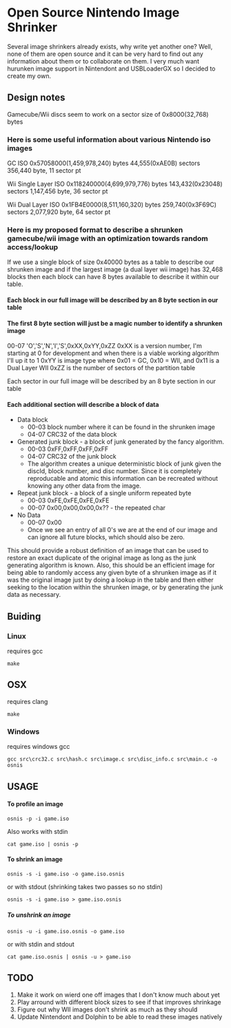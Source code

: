# Open Source Nintendo Image Shrinker

Several image shrinkers already exists, why write yet another one?  Well, none of them are open source and it can be very hard to find out any information about them or to collaborate on them.  I very much want hurunken image support in Nintendont and USBLoaderGX so I decided to create my own.

## Design notes

Gamecube/Wii discs seem to work on a sector size of 0x8000(32,768) bytes

### Here is some useful information about various Nintendo iso images

GC ISO 0x57058000(1,459,978,240) bytes
44,555(0xAE0B) sectors
356,440 byte, 11 sector pt

Wii Single Layer ISO 0x118240000(4,699,979,776) bytes
143,432(0x23048) sectors
1,147,456 byte, 36 sector pt

Wii Dual Layer ISO 0x1FB4E0000(8,511,160,320) bytes
259,740(0x3F69C) sectors
2,077,920 byte, 64 sector pt

### Here is my proposed format to describe a shrunken gamecube/wii image with an optimization towards random access/lookup
If we use a single block of size 0x40000 bytes as a table to describe our shrunken image and if the largest image (a dual layer wii image) has 32,468 blocks then each block can have 8 bytes available to describe it within our table.

#### Each block in our full image will be described by an 8 byte section in our table

#### The first 8 byte section will just be a magic number to identify a shrunken image
00-07 'O','S','N','I','S',0xXX,0xYY,0xZZ
0xXX is a version number, I'm starting at 0 for development and when there is a viable working algorithm I'll up it to 1
0xYY is image type where 0x01 = GC, 0x10 = WII, and 0x11 is a Dual Layer WII
0xZZ is the number of sectors of the partition table

Each sector in our full image will be described by an 8 byte section in our table

#### Each additional section will describe a block of data
* Data block
  * 00-03 block number where it can be found in the shrunken image
  * 04-07 CRC32 of the data block
* Generated junk block - a block of junk generated by the fancy algorithm.
  * 00-03 0xFF,0xFF,0xFF,0xFF
  * 04-07 CRC32 of the junk block
  * The algorithm creates a unique deterministic block of junk given the discId, block number, and disc number.  Since it is completely reproducable and atomic this information can be recreated without knowing any other data from the image.
* Repeat junk block - a block of a single uniform repeated byte
  * 00-03 0xFE,0xFE,0xFE,0xFE
  * 00-07 0x00,0x00,0x00,0x?? - the repeated char
* No Data
  * 00-07 0x00
  * Once we see an entry of all 0's we are at the end of our image and can ignore all future blocks, which should also be zero.

This should provide a robust definition of an image that can be used to restore an exact duplicate of the original image as long as the junk generating algorithm is known.  Also, this should be an efficient image for being able to randomly access any given byte of a shrunken image as if it was the original image just by doing a lookup in the table and then either seeking to the location within the shrunken image, or by generating the junk data as necessary.

## Buiding
### Linux
requires gcc

```
make
```
## OSX
requires clang
```
make
```
### Windows
requires windows gcc
```
gcc src\crc32.c src\hash.c src\image.c src\disc_info.c src\main.c -o osnis
```
## USAGE

#### To profile an image
```
osnis -p -i game.iso
```
Also works with stdin
```
cat game.iso | osnis -p
```

#### To shrink an image
```
osnis -s -i game.iso -o game.iso.osnis
```
or with stdout (shrinking takes two passes so no stdin)
```
osnis -s -i game.iso > game.iso.osnis
```

##### To unshrink an image
```
osnis -u -i game.iso.osnis -o game.iso
```
or with stdin and stdout
```
cat game.iso.osnis | osnis -u > game.iso
```

## TODO
1. Make it work on wierd one off images that I don't know much about yet
2. Play arround with different block sizes to see if that improves shrinkage
3. Figure out why WII images don't shrink as much as they should
4. Update Nintendont and Dolphin to be able to read these images natively
